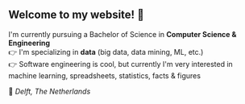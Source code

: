 ## Welcome to my website! 👋

I'm currently pursuing a Bachelor of Science in **Computer Science & Engineering**  
👉 I'm specializing in **data** (big data, data mining, ML, etc.)  
👉 Software engineering is cool, but currently I'm very interested in machine learning, spreadsheets, statistics, facts & figures

📌 *Delft, The Netherlands*
